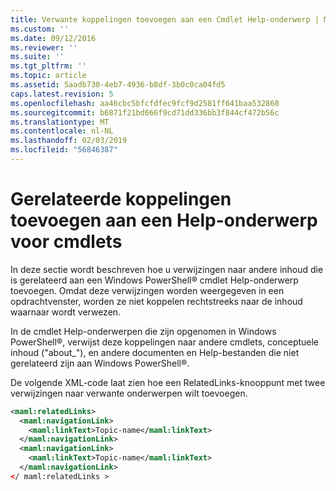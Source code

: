 ```yaml
---
title: Verwante koppelingen toevoegen aan een Cmdlet Help-onderwerp | Microsoft Docs
ms.custom: ''
ms.date: 09/12/2016
ms.reviewer: ''
ms.suite: ''
ms.tgt_pltfrm: ''
ms.topic: article
ms.assetid: 5aadb730-4eb7-4936-b8df-3b0c0ca04fd5
caps.latest.revision: 5
ms.openlocfilehash: aa46cbc5bfcfdfec9fcf9d2581ff641baa532860
ms.sourcegitcommit: b6871f21bd666f9cd71dd336bb3f844cf472b56c
ms.translationtype: MT
ms.contentlocale: nl-NL
ms.lasthandoff: 02/03/2019
ms.locfileid: "56846387"
---
```

# <a name="how-to-add-related-links-to-a-cmdlet-help-topic"></a>Gerelateerde koppelingen toevoegen aan een Help-onderwerp voor cmdlets

In deze sectie wordt beschreven hoe u verwijzingen naar andere inhoud die is gerelateerd aan een Windows PowerShell® cmdlet Help-onderwerp toevoegen. Omdat deze verwijzingen worden weergegeven in een opdrachtvenster, worden ze niet koppelen rechtstreeks naar de inhoud waarnaar wordt verwezen.

In de cmdlet Help-onderwerpen die zijn opgenomen in Windows PowerShell®, verwijst deze koppelingen naar andere cmdlets, conceptuele inhoud ("about_"), en andere documenten en Help-bestanden die niet gerelateerd zijn aan Windows PowerShell®.

De volgende XML-code laat zien hoe een RelatedLinks-knooppunt met twee verwijzingen naar verwante onderwerpen wilt toevoegen.

```xml
<maml:relatedLinks>
  <maml:navigationLink>
    <maml:linkText>Topic-name</maml:linkText>
  </maml:navigationLink>
  <maml:navigationLink>
    <maml:linkText>Topic-name</maml:linkText>
  </maml:navigationLink>
</ maml:relatedLinks >
```



